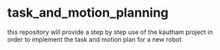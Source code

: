 # task_and_motion_planning
this repository will provide a step by step use of the kautham project in order to implement the task and motion plan for a new robot
